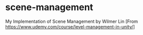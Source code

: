 # scene-management
My Implementation of Scene Management by Wilmer Lin [From https://www.udemy.com/course/level-management-in-unity/]
